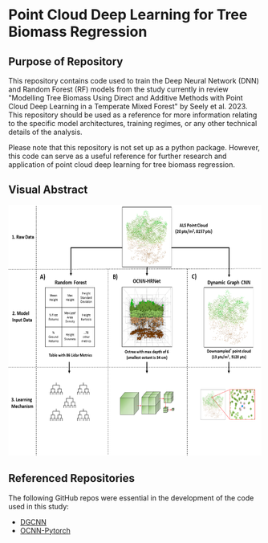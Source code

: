 # Point Cloud Deep Learning for Tree Biomass Regression

## Purpose of Repository
This repository contains code used to train the Deep Neural Network (DNN) and Random Forest (RF) models from the study currently in review "Modelling Tree Biomass Using Direct and Additive Methods with Point Cloud Deep Learning in a Temperate Mixed Forest" by Seely et al. 2023. This repository should be used as a reference for more information relating to the specific model architectures, training regimes, or any other technical details of the analysis.

Please note that this repository is not set up as a python package. However, this code can serve as a useful reference for further research and application of point cloud deep learning for tree biomass regression.

## Visual Abstract
<img src="Visual_Abstract.png" alt= “Visual_abstract_for_point_cloud_deep_learning” width="600" height="500">

## Referenced Repositories
The following GitHub repos were essential in the development of the code used in this study:

- [DGCNN](https://github.com/WangYueFt/dgcnn)
- [OCNN-Pytorch](https://github.com/octree-nn/ocnn-pytorch)



